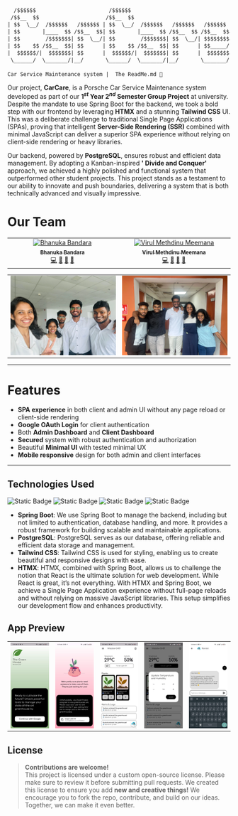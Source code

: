 ```
  /$$$$$$                       /$$$$$$                               
 /$$__  $$                     /$$__  $$                              
| $$  \__/  /$$$$$$   /$$$$$$ | $$  \__/  /$$$$$$   /$$$$$$   /$$$$$$ 
| $$       |____  $$ /$$__  $$| $$       |____  $$ /$$__  $$ /$$__  $$
| $$        /$$$$$$$| $$  \__/| $$        /$$$$$$$| $$  \__/| $$$$$$$$
| $$    $$ /$$__  $$| $$      | $$    $$ /$$__  $$| $$      | $$_____/
|  $$$$$$/|  $$$$$$$| $$      |  $$$$$$/|  $$$$$$$| $$      |  $$$$$$$
 \______/  \_______/|__/       \______/  \_______/|__/       \_______/
                                                                  
Car Service Maintenance system |  The ReadMe.md 📖
```

Our project, **CarCare**, is a Porsche Car Service Maintenance system developed as part of our **$1^{st}$ Year $2^{nd}$
Semester Group Project** at university. Despite the mandate to use Spring Boot for the backend, we took a bold step with
our frontend by leveraging **HTMX** and a stunning **Tailwind CSS** UI. This was a deliberate challenge to traditional
Single Page Applications (SPAs), proving that intelligent **Server-Side Rendering (SSR)** combined with minimal
JavaScript can deliver a superior SPA experience without relying on client-side rendering or heavy libraries.

Our backend, powered by **PostgreSQL**, ensures robust and efficient data management. By adopting a Kanban-inspired **'
Divide and Conquer'** approach, we achieved a highly polished and functional system that outperformed other student
projects. This project stands as a testament to our ability to innovate and push boundaries, delivering a system that is
both technically advanced and visually impressive.

# Our Team

<!-- ALL-CONTRIBUTORS-LIST:START - Do not remove or modify this section -->
<!-- prettier-ignore-start -->
<!-- markdownlint-disable -->
<table>
  <tbody>
    <tr>
      <td align="center" valign="top" width="14.28%"><a href="https://mrbhanukab.github.io"><img src="https://avatars.githubusercontent.com/u/87383814?v=4?s=100" width="100px;" alt="Bhanuka Bandara"/><br /><sub><b>Bhanuka Bandara</b></sub></a><br /><a href="#code-mrbhanukab" title="Code">💻</a> <a href="#doc-mrbhanukab" title="Documentation">📖</a> <a href="#design-mrbhanukab" title="Design">🎨</a> <a href="#ideas-mrbhanukab" title="Ideas, Planning, & Feedback">🤔</a></td>
      <td align="center" valign="top" width="14.28%"><a href="https://github.com/MrVirul"><img src="https://avatars.githubusercontent.com/u/124700451?v=4?s=100" width="100px;" alt="Virul Methdinu Meemana"/><br /><sub><b>Virul Methdinu Meemana</b></sub></a><br /><a href="#code-MrVirul" title="Code">💻</a> <a href="#data-MrVirul" title="Data">🔣</a> <a href="#design-MrVirul" title="Design">🎨</a> <a href="#ideas-MrVirul" title="Ideas, Planning, & Feedback">🤔</a></td>
    </tr>
  </tbody>
</table>

<!-- markdownlint-restore -->
<!-- prettier-ignore-end -->

<!-- ALL-CONTRIBUTORS-LIST:END -->

<table>
<tr>
<td><img src="/ReadMe-Files/team1.webp"/></td>
<td><img src="/ReadMe-Files/team2.webp"/></td>
</tr>
</table>

---

# Features

- **SPA experience** in both client and admin UI without any page reload or client-side rendering
- **Google OAuth Login** for client authentication
- Both **Admin Dashboard** and **Client Dashboard**
- **Secured** system with robust authentication and authorization
- Beautiful **Minimal UI** with tested minimal UX
- **Mobile responsive** design for both admin and client interfaces

---

## Technologies Used

![Static Badge](https://img.shields.io/badge/htmx-s?style=for-the-badge&logo=htmx&labelColor=blue&color=black)
![Static Badge](https://img.shields.io/badge/springboot-s?style=for-the-badge&logo=springboot&labelColor=white&color=black)
![Static Badge](https://img.shields.io/badge/tailwindcss-s?style=for-the-badge&logo=tailwindcss&labelColor=white&color=black)
![Static Badge](https://img.shields.io/badge/postgresql-s?style=for-the-badge&logo=postgresql&labelColor=white&color=black)

- **Spring Boot**: We use Spring Boot to manage the backend, including but not limited to authentication, database
  handling, and more. It provides a robust framework for building scalable and maintainable applications.
- **PostgreSQL**: PostgreSQL serves as our database, offering reliable and efficient data storage and management.
- **Tailwind CSS**: Tailwind CSS is used for styling, enabling us to create beautiful and responsive designs with ease.
- **HTMX**: HTMX, combined with Spring Boot, allows us to challenge the notion that React is the ultimate solution for
  web development. While React is great, it’s not everything. With HTMX and Spring Boot, we achieve a Single Page
  Application experience without full-page reloads and without relying on massive JavaScript libraries. This setup
  simplifies our development flow and enhances productivity.

## App Preview

<table>
 <tr>
  <td> <img src="https://github.com/mrbhanukab/TheGreenHouse/blob/2c40d16fde9d6785cb452699d527872c768daa9e/Documents/ReadmeContent/1.jpeg" /> </td>
    <td> <img src="https://github.com/mrbhanukab/TheGreenHouse/blob/2c40d16fde9d6785cb452699d527872c768daa9e/Documents/ReadmeContent/2.jpeg" /> </td>
    <td> <img src="https://github.com/mrbhanukab/TheGreenHouse/blob/2c40d16fde9d6785cb452699d527872c768daa9e/Documents/ReadmeContent/3.jpeg" /> </td>
    <td> <img src="https://github.com/mrbhanukab/TheGreenHouse/blob/2c40d16fde9d6785cb452699d527872c768daa9e/Documents/ReadmeContent/4.jpeg" /> </td>
    <td> <img src="https://github.com/mrbhanukab/TheGreenHouse/blob/2c40d16fde9d6785cb452699d527872c768daa9e/Documents/ReadmeContent/5.jpeg" /> </td>
 </tr>
</table>

## License

> **Contributions are welcome!** <br />
> This project is licensed under a custom open-source license. Please make sure to review it before submitting pull
> requests. We created this license to ensure you add **new and creative things!** We encourage you to fork the repo,
> contribute, and build on our ideas. Together, we can make it even better.
